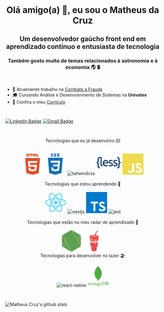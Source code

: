<h1 align="center">Olá amigo(a) 👋, eu sou o Matheus da Cruz</h1>
<h2 align="center">Um desenvolvedor gaúcho front end em aprendizado contínuo e entusiasta de tecnologia</h2>
<h3 align="center">Também gosto muito de temas relacionados à astronomia e à economia 🌎 💲</h3>

<br>

- 🔭 Atualmente trabalho na [Combate à Fraude](https://github.com/combateafraude)
- 🎓 Cursando Análise e Desenvolvimento de Sistemas na **Univates**
- 📝 Confira o meu [Currículo](https://drive.google.com/file/d/1aQPen4zkbK2svid8nc-K85g8AYgBTGFm/view?usp=sharing)
<br>

[![Linkedin Badge](https://img.shields.io/badge/-Matheus%20Cruz-3000cc?style=flat-square&logo=Linkedin&logoColor=white&link=https://www.linkedin.com/in/matheus-cruz-frontend/)](https://www.linkedin.com/in/matheus-cruz-frontend/) 
[![Gmail Badge](https://img.shields.io/badge/-matheuswachcruz@gmail.com-3000cc?style=flat-square&logo=Gmail&logoColor=white&link=mailto:matheuswachcruz@gmail.com)](mailto:matheuswachcruz@gmail.com)

<br>

<p align="center">
Tecnologias que eu já desenvolvo ⌨️
  <br>
  <br>
<img src="https://github.com/devicons/devicon/blob/master/icons/html5/html5-plain-wordmark.svg" alt="html5"  width="70" height="70"/>
<img src="https://github.com/devicons/devicon/blob/master/icons/css3/css3-plain-wordmark.svg" alt="css3" width="70" height="70"/>
<img src="https://www.markusantonwolf.com/media/pages/blog/tailwind-css/265298487-1596675041/tailwind-css-logo.svg" alt="tailwindcss" width="70" height="70"/>
<img src="https://github.com/devicons/devicon/blob/master/icons/less/less-plain-wordmark.svg" alt="less" width="80" height="80"/>
<img src="https://github.com/devicons/devicon/blob/master/icons/javascript/javascript-plain.svg" alt="javascript" width="70" height="70"/>
  <br>
  <br>
  Tecnologias que estou aprendendo 📖
  <br>
  <br>
<img src="https://github.com/devicons/devicon/blob/master/icons/react/react-original.svg" alt="reactjs" width="70" height="70"/>
<img src="https://www.drupal.org/files/project-images/nextjs-drupal.jpg" alt="nextjs" width="70" height="70"/>
<img src="https://github.com/devicons/devicon/blob/master/icons/typescript/typescript-original.svg" alt="typescript" width="70" height="70"/>
<img src="https://jestjs.io/img/jest.png" alt="jest" width="70" height="70"/>
  <br>
  <br>
  Tecnologias que estão no meu radar de aprendizado 🔎
  <br>
  <br>
<img src="https://github.com/devicons/devicon/blob/master/icons/nodejs/nodejs-plain.svg" alt="node" width="70" height="70"/>
<img src="https://github.com/devicons/devicon/blob/master/icons/gulp/gulp-plain.svg" alt="gulp" width="70" height="70"/>
  <br>
  Tecnologias para desenvolver no lazer 🏖️
  <br>
  <br>
  <img src="https://mauriciomikulski.github.io/img/logos/reactnative.png" alt="react-native" width="85" height="85"/>
  <img src="https://github.com/devicons/devicon/blob/master/icons/mongodb/mongodb-plain-wordmark.svg" alt="mongoDB" width="70" height="70"/>
  <br>
</p>
<br>

![Matheus Cruz's github stats](https://github-readme-stats.vercel.app/api?username=mathwcruz&show_icons=true&theme=react)
